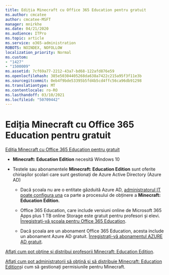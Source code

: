 ```yaml
---
title: Ediția Minecraft cu Office 365 Education pentru gratuit
ms.author: cmcatee
author: cmcatee-MSFT
manager: mnirkhe
ms.date: 04/21/2020
ms.audience: ITPro
ms.topic: article
ms.service: o365-administration
ROBOTS: NOINDEX, NOFOLLOW
localization_priority: Normal
ms.custom:
- "1427"
- "1500009"
ms.assetid: 7cf69a77-2212-43a7-bd68-122afd876e59
ms.openlocfilehash: 385e50304405268da638a7422c215a95f3f11e3b
ms.sourcegitcommit: 0eb4f9bde53395b5fd4b5cd4ffc56ca96db91298
ms.translationtype: MT
ms.contentlocale: ro-RO
ms.lasthandoff: 03/10/2021
ms.locfileid: "50709442"
---
```

# <a name="minecraft-edition-with-office-365-education-for-free"></a>Ediția Minecraft cu Office 365 Education pentru gratuit

[Ediția Minecraft cu Office 365 Education pentru gratuit](https://docs.microsoft.com/education/windows/get-minecraft-for-education)
  
- **Minecraft: Education Edition** necesită Windows 10

- Testele sau abonamentele **Minecraft: Education Edition** sunt oferite chiriașilor școlari care sunt gestionați de Azure Active Directory (Azure AD)

  - Dacă școala nu are o entitate găzduită Azure AD, [administratorul IT poate configura una](https://docs.microsoft.com/education/windows/school-get-minecraft) ca parte a procesului de obținere a **Minecraft: Education Edition**.

  - Office 365 Education, care include versiuni online de Microsoft 365 Apps plus 1 TB online Storage este gratuit pentru profesori și elevi. [Înregistrați-vă școala pentru Office 365 Education](https://www.microsoft.com/education/products/office).

  - Dacă școala are un abonament Office 365 Education, acesta include un abonament Azure AD gratuit. [Înregistrați-vă abonamentul AZURE AD gratuit](https://msdn.microsoft.com/library/windows/hardware/mt703369%28v=vs.85%29.aspx).

[Aflați cum pot obține și distribui profesorii Minecraft: Education Edition](https://docs.microsoft.com/education/windows/teacher-get-minecraft).
  
[Aflați cum pot administratorii să obțină și să distribuie Minecraft: Education Edition](https://docs.microsoft.com/education/windows/school-get-minecraft)și cum să gestionați permisiunile pentru Minecraft.